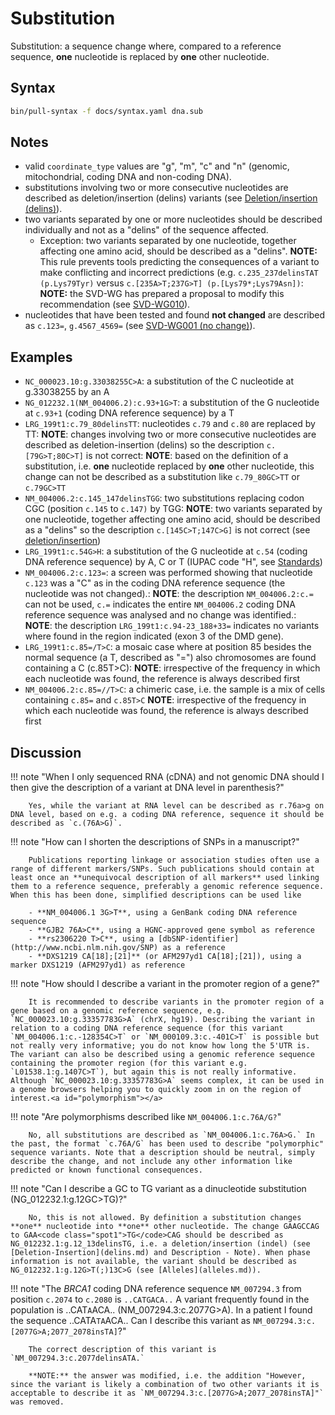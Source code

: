 # Substitution

<!-- ## Definition -->

Substitution: a sequence change where, compared to a reference sequence, **one** nucleotide is replaced by **one** other nucleotide.

## Syntax

```sh exec="true"
bin/pull-syntax -f docs/syntax.yaml dna.sub
```

## Notes

- valid `coordinate_type` values are "g", "m", "c" and "n" (genomic, mitochondrial, coding DNA and non-coding DNA).
- substitutions involving two or more consecutive nucleotides are described as deletion/insertion (delins) variants (see [Deletion/insertion (delins)](delins.md)).
- two variants separated by one or more nucleotides should be described individually and not as a "delins" of the sequence affected.
    - Exception: two variants separated by one nucleotide, together affecting one amino acid, should be described as a "delins". **NOTE:** This rule prevents tools predicting the consequences of a variant to make conflicting and incorrect predictions (e.g. `c.235_237delinsTAT (p.Lys79Tyr)` versus `c.[235A>T;237G>T] (p.[Lys79*;Lys79Asn])`: **NOTE:** the SVD-WG has prepared a proposal to modify this recommendation (see [SVD-WG010](../../consultation/SVD-WG010.md)).
- nucleotides that have been tested and found **not changed** are described as `c.123=`, `g.4567_4569=` (see [SVD-WG001 (no change)](../../consultation/SVD-WG001.md)).
<!-- - it is not correct to describe "_polymorphisms_" as `c.76A/G` (see [Discussions](#polymorphism)). -->

## Examples

- `NC_000023.10:g.33038255C>A`: a substitution of the C nucleotide at g.33038255 by an A
- `NG_012232.1(NM_004006.2):c.93+1G>T`: a substitution of the G nucleotide at `c.93+1` (coding DNA reference sequence) by a T
- `LRG_199t1:c.79_80delinsTT`: nucleotides `c.79` and `c.80` are replaced by TT: **NOTE**: changes involving two or more consecutive nucleotides are described as deletion-insertion (delins) so the description `c.[79G>T;80C>T]` is not correct: **NOTE**: based on the definition of a substitution, i.e. **one** nucleotide replaced by **one** other nucleotide, this change can not be described as a substitution like `c.79_80GC>TT` or `c.79GC>TT`
- `NM_004006.2:c.145_147delinsTGG`: two substitutions replacing codon CGC (position `c.145` to `c.147)` by TGG: **NOTE**: two variants separated by one nucleotide, together affecting one amino acid, should be described as a "delins" so the description `c.[145C>T;147C>G]` is not correct (see [deletion/insertion]())
- `LRG_199t1:c.54G>H`: a substitution of the G nucleotide at `c.54` (coding DNA reference sequence) by A, C or T (IUPAC code "H", see [Standards](../../background/standards.md))
- `NM_004006.2:c.123=`: a screen was performed showing that nucleotide `c.123` was a "C" as in the coding DNA reference sequence (the nucleotide was not changed).: **NOTE**: the description `NM_004006.2:c.=` can not be used, `c.=` indicates the entire `NM_004006.2` coding DNA reference sequence was analysed and no change was identified.: **NOTE**: the description `LRG_199t1:c.94-23_188+33=` indicates no variants where found in the region indicated (exon 3 of the DMD gene).
- `LRG_199t1:c.85=/T>C`: a mosaic case where at position 85 besides the normal sequence (a T, described as "=") also chromosomes are found containing a C (c.85T>C): **NOTE**: irrespective of the frequency in which each nucleotide was found, the reference is always described first
- `NM_004006.2:c.85=//T>C`: a chimeric case, i.e. the sample is a mix of cells containing `c.85=` and `c.85T>C` **NOTE**: irrespective of the frequency in which each nucleotide was found, the reference is always described first

## Discussion

!!! note "When I only sequenced RNA (cDNA) and not genomic DNA should I then give the description of a variant at DNA level in parenthesis?"

        Yes, while the variant at RNA level can be described as r.76a>g on DNA level, based on e.g. a coding DNA reference, sequence it should be described as `c.(76A>G)`.

!!! note "How can I shorten the descriptions of SNPs in a manuscript?"

        Publications reporting linkage or association studies often use a range of different markers/SNPs. Such publications should contain at least once an **unequivocal description of all markers** used linking them to a reference sequence, preferably a genomic reference sequence. When this has been done, simplified descriptions can be used like

        - **NM_004006.1 3G>T**, using a GenBank coding DNA reference sequence
        - **GJB2 76A>C**, using a HGNC-approved gene symbol as reference
        - **rs2306220 T>C**, using a [dbSNP-identifier](http://www.ncbi.nlm.nih.gov/SNP) as a reference
        - **DXS1219 CA[18];[21]** (or AFM297yd1 CA[18];[21]), using a marker DXS1219 (AFM297yd1) as reference

!!! note "How should I describe a variant in the promoter region of a gene?"

        It is recommended to describe variants in the promoter region of a gene based on a genomic reference sequence, e.g. `NC_000023.10:g.33357783G>A` (chrX, hg19). Describing the variant in relation to a coding DNA reference sequence (for this variant `NM_004006.1:c.-128354C>T` or `NM_000109.3:c.-401C>T` is possible but not really very informative; you do not know how long the 5'UTR is. The variant can also be described using a genomic reference sequence containing the promoter region (for this variant e.g. `L01538.1:g.1407C>T`), but again this is not really informative. Although `NC_000023.10:g.33357783G>A` seems complex, it can be used in a genome browsers helping you to quickly zoom in on the region of interest.<a id="polymorphism"></a>

!!! note "Are polymorphisms described like `NM_004006.1:c.76A/G?`"

        No, all substitutions are described as `NM_004006.1:c.76A>G.` In the past, the format `c.76A/G` has been used to describe "polymorphic" sequence variants. Note that a description should be neutral, simply describe the change, and not include any other information like predicted or known functional consequences.

!!! note "Can I describe a GC to TG variant as a dinucleotide substitution (NG_012232.1:g.12GC>TG)?"

        No, this is not allowed. By definition a substitution changes **one** nucleotide into **one** other nucleotide. The change GAAGCCAG to GAA<code class="spot1">TG</code>CAG should be described as NG_012232.1:g.12_13delinsTG, i.e. a deletion/insertion (indel) (see [Deletion-Insertion](delins.md) and Description - Note). When phase information is not available, the variant should be described as NG_012232.1:g.12G>T(;)13C>G (see [Alleles](alleles.md)).

!!! note "The _BRCA1_ coding DNA reference sequence `NM_007294.3` from position `c.2074` to `c.2080` is `..CATGACA..` A variant frequently found in the population is ..CAT<code class="spot1">A</code>ACA.. (NM_007294.3:c.2077G>A). In a patient I found the sequence ..CATA<code class="spot1">TA</code>ACA.. Can I describe this variant as `NM_007294.3:c.[2077G>A;2077_2078insTA]`?"

        The correct description of this variant is `NM_007294.3:c.2077delinsATA.`

        **NOTE:** the answer was modified, i.e. the addition "However, since the variant is likely a combination of two other variants it is acceptable to describe it as `NM_007294.3:c.[2077G>A;2077_2078insTA]"` was removed.
